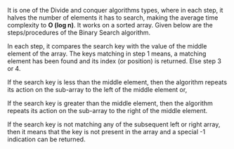 It is one of the Divide and conquer algorithms types, where in each step, it halves the number of elements it has to search, making the average time complexity to **O (log n)**. It works on a sorted array. Given below are the steps/procedures of the Binary Search algorithm.

In each step, it compares the search key with the value of the middle element of the array.
The keys matching in step 1 means, a matching element has been found and its index (or position) is returned. Else step 3 or 4.

If the search key is less than the middle element, then the algorithm repeats its action on the sub-array to the left of the middle element or,

If the search key is greater than the middle element, then the algorithm repeats its action on the sub-array to the right of the middle element.

If the search key is not matching any of the subsequent left or right array, then it means that the key is not present in the array and a special -1 indication can be returned.
